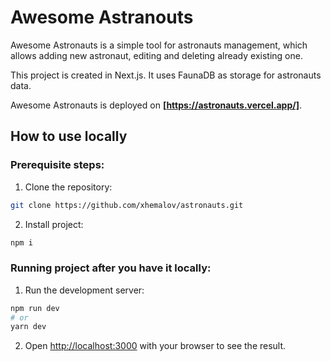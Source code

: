 # Awesome Astranouts

Awesome Astronauts is a simple tool for astronauts management, which allows adding new astronaut, editing and deleting already existing one.

This project is created in Next.js. It uses FaunaDB as storage for astronauts data.

Awesome Astronauts is deployed on **[https://astronauts.vercel.app/]**.

## How to use locally

### Prerequisite steps:

1. Clone the repository:

```bash
git clone https://github.com/xhemalov/astronauts.git
```

2. Install project:

```bash
npm i
```

### Running project after you have it locally:

1. Run the development server:

```bash
npm run dev
# or
yarn dev
```

2. Open [http://localhost:3000](http://localhost:3000) with your browser to see the result.
